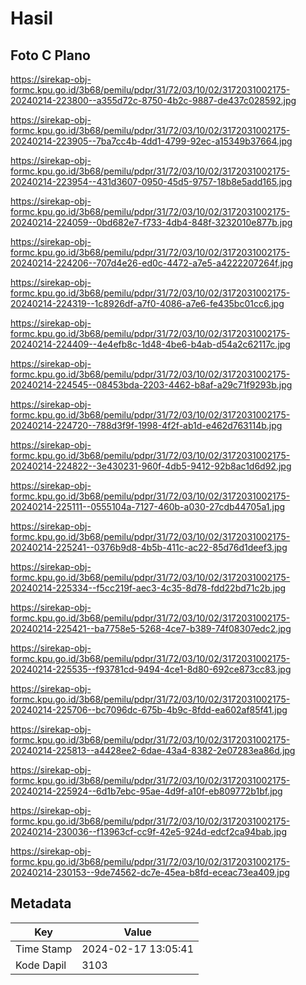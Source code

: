 # Hasil

## Foto C Plano

https://sirekap-obj-formc.kpu.go.id/3b68/pemilu/pdpr/31/72/03/10/02/3172031002175-20240214-223800--a355d72c-8750-4b2c-9887-de437c028592.jpg

https://sirekap-obj-formc.kpu.go.id/3b68/pemilu/pdpr/31/72/03/10/02/3172031002175-20240214-223905--7ba7cc4b-4dd1-4799-92ec-a15349b37664.jpg

https://sirekap-obj-formc.kpu.go.id/3b68/pemilu/pdpr/31/72/03/10/02/3172031002175-20240214-223954--431d3607-0950-45d5-9757-18b8e5add165.jpg

https://sirekap-obj-formc.kpu.go.id/3b68/pemilu/pdpr/31/72/03/10/02/3172031002175-20240214-224059--0bd682e7-f733-4db4-848f-3232010e877b.jpg

https://sirekap-obj-formc.kpu.go.id/3b68/pemilu/pdpr/31/72/03/10/02/3172031002175-20240214-224206--707d4e26-ed0c-4472-a7e5-a4222207264f.jpg

https://sirekap-obj-formc.kpu.go.id/3b68/pemilu/pdpr/31/72/03/10/02/3172031002175-20240214-224319--1c8926df-a7f0-4086-a7e6-fe435bc01cc6.jpg

https://sirekap-obj-formc.kpu.go.id/3b68/pemilu/pdpr/31/72/03/10/02/3172031002175-20240214-224409--4e4efb8c-1d48-4be6-b4ab-d54a2c62117c.jpg

https://sirekap-obj-formc.kpu.go.id/3b68/pemilu/pdpr/31/72/03/10/02/3172031002175-20240214-224545--08453bda-2203-4462-b8af-a29c71f9293b.jpg

https://sirekap-obj-formc.kpu.go.id/3b68/pemilu/pdpr/31/72/03/10/02/3172031002175-20240214-224720--788d3f9f-1998-4f2f-ab1d-e462d763114b.jpg

https://sirekap-obj-formc.kpu.go.id/3b68/pemilu/pdpr/31/72/03/10/02/3172031002175-20240214-224822--3e430231-960f-4db5-9412-92b8ac1d6d92.jpg

https://sirekap-obj-formc.kpu.go.id/3b68/pemilu/pdpr/31/72/03/10/02/3172031002175-20240214-225111--0555104a-7127-460b-a030-27cdb44705a1.jpg

https://sirekap-obj-formc.kpu.go.id/3b68/pemilu/pdpr/31/72/03/10/02/3172031002175-20240214-225241--0376b9d8-4b5b-411c-ac22-85d76d1deef3.jpg

https://sirekap-obj-formc.kpu.go.id/3b68/pemilu/pdpr/31/72/03/10/02/3172031002175-20240214-225334--f5cc219f-aec3-4c35-8d78-fdd22bd71c2b.jpg

https://sirekap-obj-formc.kpu.go.id/3b68/pemilu/pdpr/31/72/03/10/02/3172031002175-20240214-225421--ba7758e5-5268-4ce7-b389-74f08307edc2.jpg

https://sirekap-obj-formc.kpu.go.id/3b68/pemilu/pdpr/31/72/03/10/02/3172031002175-20240214-225535--f93781cd-9494-4ce1-8d80-692ce873cc83.jpg

https://sirekap-obj-formc.kpu.go.id/3b68/pemilu/pdpr/31/72/03/10/02/3172031002175-20240214-225706--bc7096dc-675b-4b9c-8fdd-ea602af85f41.jpg

https://sirekap-obj-formc.kpu.go.id/3b68/pemilu/pdpr/31/72/03/10/02/3172031002175-20240214-225813--a4428ee2-6dae-43a4-8382-2e07283ea86d.jpg

https://sirekap-obj-formc.kpu.go.id/3b68/pemilu/pdpr/31/72/03/10/02/3172031002175-20240214-225924--6d1b7ebc-95ae-4d9f-a10f-eb809772b1bf.jpg

https://sirekap-obj-formc.kpu.go.id/3b68/pemilu/pdpr/31/72/03/10/02/3172031002175-20240214-230036--f13963cf-cc9f-42e5-924d-edcf2ca94bab.jpg

https://sirekap-obj-formc.kpu.go.id/3b68/pemilu/pdpr/31/72/03/10/02/3172031002175-20240214-230153--9de74562-dc7e-45ea-b8fd-eceac73ea409.jpg


## Metadata

| Key        | Value               |
| ---------- | ------------------- |
| Time Stamp | 2024-02-17 13:05:41 |
| Kode Dapil | 3103                |



